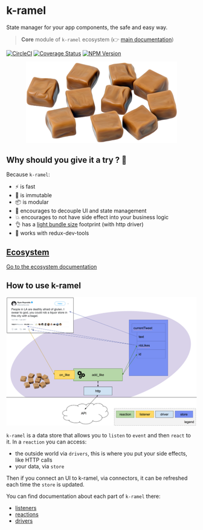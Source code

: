 # k-ramel

State manager for your app components, the safe and easy way.

> **Core** module of `k-ramel` ecosystem (👉 [main documentation](../../README.md))

[![CircleCI](https://circleci.com/gh/alakarteio/k-ramel.svg?style=shield)](https://circleci.com/gh/alakarteio/k-ramel) [![Coverage Status](https://coveralls.io/repos/github/alakarteio/k-ramel/badge.svg?branch=master)](https://coveralls.io/github/alakarteio/k-ramel?branch=master) [![NPM Version](https://badge.fury.io/js/k-ramel.svg)](https://www.npmjs.com/package/k-ramel)

<p align="center">
  <img src="./doc/logo.png" width="400" />
</p>

## Why should you give it a try ? 🤔
Because `k-ramel`:
 - ⚡️ is fast
 - 📸 is immutable
 - 📦 is modular
 - 💎 encourages to decouple UI and state management
 - 💥 encourages to not have side effect into your business logic
 - 👌 has a [light bundle size](https://bundlephobia.com/result?p=k-ramel@next) footprint (with http driver)
 - 🐛 works with redux-dev-tools

## [Ecosystem](../../README.md#ecosystem)
[Go to the ecosystem documentation](../../README.md#ecosystem)

## How to use k-ramel
<p align="center">
  <img src="./doc/graph.png" width="800" />
</p>

`k-ramel` is a data store that allows you to `listen` to `event` and then `react` to it.
In a `reaction` you can access:
 - the outside world via `drivers`, this is where you put your side effects, like HTTP calls
 - your data, via `store`

Then if you connect an UI to k-ramel, via connectors, it can be refreshed each time the `store` is updated.

You can find documentation about each part of `k-ramel` there:
 - [listeners](./doc/LISTENERS.md)
 - [reactions](./doc/REACTIONS.md)
 - [drivers](./doc/DRIVERS.md)
